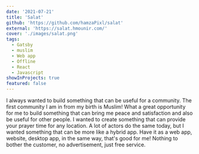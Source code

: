 ```yaml
---
date: '2021-07-21'
title: 'Salat'
github: 'https://github.com/hamzaPixl/salat'
external: 'https://salat.hmounir.com/'
cover: './images/salat.png'
tags:
  - Gatsby
  - muslim
  - Web app
  - Offline
  - React
  - Javascript
showInProjects: true
featured: false
---
```


I always wanted to build something that can be useful for a community. The first community I am in from my birth is Muslim! What a great opportunity for me to build something that can bring me peace and satisfaction and also be useful for other people.
I wanted to create something that can provide your prayer time for any location. A lot of actors do the same today, but I wanted something that can be more like a hybrid app. Have it as a web app, website, desktop app, in the same way, that's good for me!
Nothing to bother the customer, no advertisement, just free service.
